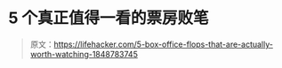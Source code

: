 # 5 个真正值得一看的票房败笔

> 原文：<https://lifehacker.com/5-box-office-flops-that-are-actually-worth-watching-1848783745>